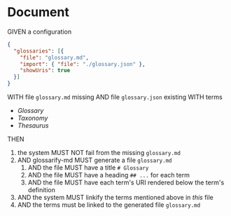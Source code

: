 # Document

GIVEN a configuration

~~~json
{
  "glossaries": [{
    "file": "glossary.md",
    "import": { "file": "./glossary.json" },
    "showUris": true
  }]
}
~~~

WITH file `glossary.md` missing
AND file `glossary.json` existing WITH terms
- *Glossary*
- *Taxonomy*
- *Thesaurus*

THEN

1. the system MUST NOT fail from the missing `glossary.md`
1. AND glossarify-md MUST generate a file `glossary.md`
   1. AND the file MUST have a title `# Glossary`
   1. AND the file MUST have a heading `## ...` for each term
   1. AND the file MUST have each term's URI rendered below the term's definition
1. AND the system MUST linkify the terms mentioned above in *this* file
1. AND the terms must be linked to the generated file `glossary.md`
